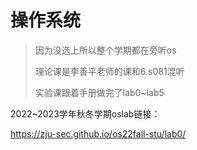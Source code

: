 # 操作系统
> 因为没选上所以整个学期都在旁听os
> 
> 理论课是李善平老师的课和6.s081混听
> 
> 实验课跟着手册做完了lab0\~lab5

2022~2023学年秋冬学期oslab链接：

https://zju-sec.github.io/os22fall-stu/lab0/

